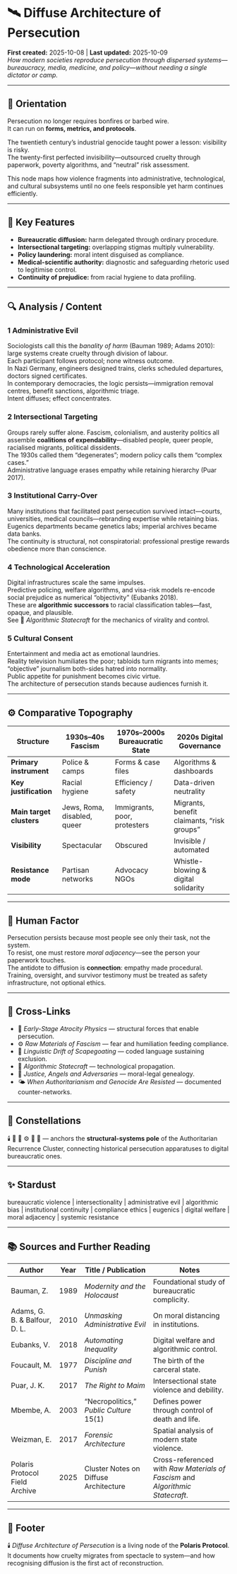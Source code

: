 # 🛰️ Diffuse Architecture of Persecution
**First created:** 2025-10-08  |  **Last updated:** 2025-10-09  
*How modern societies reproduce persecution through dispersed systems—bureaucracy, media, medicine, and policy—without needing a single dictator or camp.*

---

## 🧭 Orientation  

Persecution no longer requires bonfires or barbed wire.  
It can run on **forms, metrics, and protocols**.  

The twentieth century’s industrial genocide taught power a lesson: visibility is risky.  
The twenty-first perfected invisibility—outsourced cruelty through paperwork, poverty algorithms, and “neutral” risk assessment.  

This node maps how violence fragments into administrative, technological, and cultural subsystems until no one feels responsible yet harm continues efficiently.

---

## 🧩 Key Features  

- **Bureaucratic diffusion:** harm delegated through ordinary procedure.  
- **Intersectional targeting:** overlapping stigmas multiply vulnerability.  
- **Policy laundering:** moral intent disguised as compliance.  
- **Medical-scientific authority:** diagnostic and safeguarding rhetoric used to legitimise control.  
- **Continuity of prejudice:** from racial hygiene to data profiling.  

---

## 🔍 Analysis / Content  

### 1  Administrative Evil  
Sociologists call this the *banality of harm* (Bauman 1989; Adams 2010): large systems create cruelty through division of labour.  
Each participant follows protocol; none witness outcome.  
In Nazi Germany, engineers designed trains, clerks scheduled departures, doctors signed certificates.  
In contemporary democracies, the logic persists—immigration removal centres, benefit sanctions, algorithmic triage.  
Intent diffuses; effect concentrates.

### 2  Intersectional Targeting  
Groups rarely suffer alone.  Fascism, colonialism, and austerity politics all assemble **coalitions of expendability**—disabled people, queer people, racialised migrants, political dissidents.  
The 1930s called them “degenerates”; modern policy calls them “complex cases.”  
Administrative language erases empathy while retaining hierarchy (Puar 2017).  

### 3  Institutional Carry-Over  
Many institutions that facilitated past persecution survived intact—courts, universities, medical councils—rebranding expertise while retaining bias.  
Eugenics departments became genetics labs; imperial archives became data banks.  
The continuity is structural, not conspiratorial: professional prestige rewards obedience more than conscience.  

### 4  Technological Acceleration  
Digital infrastructures scale the same impulses.  
Predictive policing, welfare algorithms, and visa-risk models re-encode social prejudice as numerical “objectivity” (Eubanks 2018).  
These are **algorithmic successors** to racial classification tables—fast, opaque, and plausible.  
See 📡 *Algorithmic Statecraft* for the mechanics of virality and control.  

### 5  Cultural Consent  
Entertainment and media act as emotional laundries.  
Reality television humiliates the poor; tabloids turn migrants into memes; “objective” journalism both-sides hatred into normality.  
Public appetite for punishment becomes civic virtue.  
The architecture of persecution stands because audiences furnish it.  

---

## ⚙️ Comparative Topography  

| Structure | 1930s–40s Fascism | 1970s–2000s Bureaucratic State | 2020s Digital Governance |
|------------|------------------|-------------------------------|--------------------------|
| **Primary instrument** | Police & camps | Forms & case files | Algorithms & dashboards |
| **Key justification** | Racial hygiene | Efficiency / safety | Data-driven neutrality |
| **Main target clusters** | Jews, Roma, disabled, queer | Immigrants, poor, protesters | Migrants, benefit claimants, “risk groups” |
| **Visibility** | Spectacular | Obscured | Invisible / automated |
| **Resistance mode** | Partisan networks | Advocacy NGOs | Whistle-blowing & digital solidarity |

---

## 🧠 Human Factor  

Persecution persists because most people see only their task, not the system.  
To resist, one must restore *moral adjacency*—see the person your paperwork touches.  
The antidote to diffusion is **connection**: empathy made procedural.  
Training, oversight, and survivor testimony must be treated as safety infrastructure, not optional ethics.

---

## 🔗 Cross-Links  

- 🧭 *Early-Stage Atrocity Physics* — structural forces that enable persecution.  
- ⚙️ *Raw Materials of Fascism* — fear and humiliation feeding compliance.  
- 🧠 *Linguistic Drift of Scapegoating* — coded language sustaining exclusion.  
- 📡 *Algorithmic Statecraft* — technological propagation.  
- 📖 *Justice, Angels and Adversaries* — moral-legal genealogy.  
- 🌤️ *When Authoritarianism and Genocide Are Resisted* — documented counter-networks.  

---

## 🌌 Constellations  

🕯️ 🧭 📡 ⚙️ 🧠 📖 — anchors the **structural-systems pole** of the Authoritarian Recurrence Cluster, connecting historical persecution apparatuses to digital bureaucratic ones.

---

## ✨ Stardust  

bureaucratic violence | intersectionality | administrative evil | algorithmic bias | institutional continuity | compliance ethics | eugenics | digital welfare | moral adjacency | systemic resistance  

---

## 📚 Sources and Further Reading  

| Author | Year | Title / Publication | Notes |
|---------|------|---------------------|-------|
| Bauman, Z. | 1989 | *Modernity and the Holocaust* | Foundational study of bureaucratic complicity. |
| Adams, G. B. & Balfour, D. L. | 2010 | *Unmasking Administrative Evil* | On moral distancing in institutions. |
| Eubanks, V. | 2018 | *Automating Inequality* | Digital welfare and algorithmic control. |
| Foucault, M. | 1977 | *Discipline and Punish* | The birth of the carceral state. |
| Puar, J. K. | 2017 | *The Right to Maim* | Intersectional state violence and debility. |
| Mbembe, A. | 2003 | “Necropolitics,” *Public Culture* 15(1) | Defines power through control of death and life. |
| Weizman, E. | 2017 | *Forensic Architecture* | Spatial analysis of modern state violence. |
| Polaris Protocol Field Archive | 2025 | Cluster Notes on Diffuse Architecture | Cross-referenced with *Raw Materials of Fascism* and *Algorithmic Statecraft*. |

---

## 🏮 Footer  

🕯️ *Diffuse Architecture of Persecution* is a living node of the **Polaris Protocol**.  
It documents how cruelty migrates from spectacle to system—and how recognising diffusion is the first act of reconstruction.  
